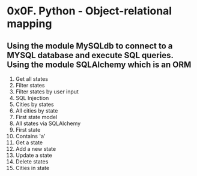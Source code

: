 # 0x0F. Python - Object-relational mapping
## Using the module MySQLdb to connect to a MYSQL database and execute SQL queries. Using the module SQLAlchemy which is an ORM
1. Get all states
1. Filter states
1. Filter states by user input
1. SQL Injection
1. Cities by states
1. All cities by state
1. First state model
1. All states via SQLAlchemy
1. First state
1. Contains 'a'
1. Get a state
1. Add a new state
1. Update a state
1. Delete states
1. Cities in state